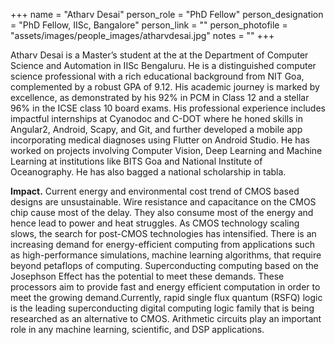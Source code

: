 +++
name = "Atharv Desai"
person_role = "PhD Fellow"
person_designation = "PhD Fellow, IISc, Bangalore"
person_link = ""
person_photofile = "assets/images/people_images/atharvdesai.jpg"
notes = ""
+++

Atharv Desai is a Master’s student at the at the Department of Computer Science and Automation in IISc Bengaluru. He is a distinguished computer science professional with a rich educational background from NIT Goa, complemented by a robust GPA of 9.12. His academic journey is marked by excellence, as demonstrated by his 92% in PCM in Class 12 and a stellar 96% in the ICSE class 10 board exams. His professional experience includes impactful internships at Cyanodoc and C-DOT where he honed skills in Angular2, Android, Scapy, and Git, and further developed a mobile app incorporating medical diagnoses using Flutter on Android Studio. He has worked on projects involving Computer Vision, Deep Learning and Machine Learning at institutions like BITS Goa and National Institute of Oceanography. He has also bagged a national scholarship in tabla.


<b>Impact.</b> Current energy and environmental cost trend of CMOS based designs are unsustainable. Wire resistance and capacitance on the CMOS chip cause most of the delay. They also consume most of the energy and hence lead to power and heat struggles.  As CMOS technology scaling slows, the search for post-CMOS technologies has intensified. There is an increasing demand for energy-efficient computing from applications such as high-performance simulations, machine learning algorithms, that require beyond petaflops of computing.  Superconducting computing based on the Josephson Effect has the potential to meet these demands. These processors aim to provide fast and energy efficient computation in order to meet the growing demand.Currently, rapid single flux quantum (RSFQ) logic is the leading superconducting digital computing logic family that is being researched as an alternative to CMOS. Arithmetic circuits play an important role in any machine learning, scientific, and DSP applications.
